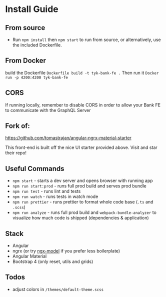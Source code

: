 # Install Guide 

## From source
- Run `npm install` then `npm start` to run from source, or alternatively, use the included Dockerfile.

## From Docker
build the Dockerfile
`Dockerfile build -t tyk-bank-fe .`
Then run it
`Docker run -p 4200:4200 tyk-bank-fe`

## CORS
If running locally, remember to disable CORS in order to allow your Bank FE to communicate with the GraphQL Server

## Fork of:

https://github.com/tomastrajan/angular-ngrx-material-starter

This front-end is built off the nice UI starter provided above. Visit and star their repo!

## Useful Commands

- `npm start` - starts a dev server and opens browser with running app
- `npm run start:prod` - runs full prod build and serves prod bundle
- `npm run test` - runs lint and tests
- `npm run watch` - runs tests in watch mode
- `npm run prettier` - runs prettier to format whole code base (`.ts` and `.scss`)
- `npm run analyze` - runs full prod build and `webpack-bundle-analyzer` to visualize how much code is shipped (dependencies & application)

## Stack

- Angular
- ngrx (or try [ngx-model](https://github.com/tomastrajan/ngx-model) if you prefer less boilerplate)
- Angular Material
- Bootstrap 4 (only reset, utils and grids)

## Todos

- adjust colors in `/themes/default-theme.scss`
